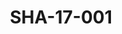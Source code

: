 ---
pid: SHA-17-001
title: SHA-17-001
language: en
collection: Sharhabil Ahmed
original_label: 
rights: Sharhabil Ahmed
location_of_original: Sharhabil Ahmed
photographer_or_studio: Studio Jack Kuwait
scanned_from: photograph 11.9 by 16.8
_date: '1964'
location: Kuwait
description: Abdel Aziz Muhammad Daoud in theater
additional_notes: 
permission_display: 'yes'
on_server: 'no'
on_website: 'no'
permalink: /archive/en/sha-17-001.html
layout: photo-page
---